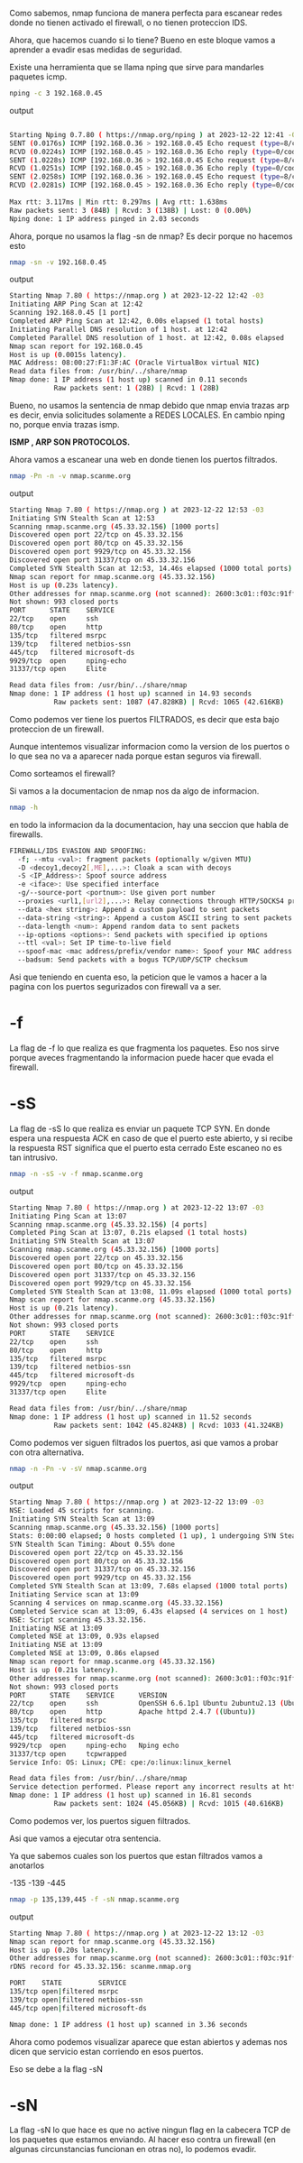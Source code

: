 
Como sabemos, nmap funciona de manera perfecta para escanear redes donde no tienen activado el firewall, o no tienen proteccion IDS.

Ahora, que hacemos cuando si lo tiene?
Bueno en este bloque vamos a aprender a evadir esas medidas de seguridad.

Existe una herramienta que se llama nping que sirve para mandarles paquetes icmp.

```sh
nping -c 3 192.168.0.45
```
output
```sh

Starting Nping 0.7.80 ( https://nmap.org/nping ) at 2023-12-22 12:41 -03
SENT (0.0176s) ICMP [192.168.0.36 > 192.168.0.45 Echo request (type=8/code=0) id=14786 seq=1] IP [ttl=64 id=44531 iplen=28 ]
RCVD (0.0224s) ICMP [192.168.0.45 > 192.168.0.36 Echo reply (type=0/code=0) id=14786 seq=1] IP [ttl=128 id=11414 iplen=28 ]
SENT (1.0228s) ICMP [192.168.0.36 > 192.168.0.45 Echo request (type=8/code=0) id=14786 seq=2] IP [ttl=64 id=44531 iplen=28 ]
RCVD (1.0251s) ICMP [192.168.0.45 > 192.168.0.36 Echo reply (type=0/code=0) id=14786 seq=2] IP [ttl=128 id=11415 iplen=28 ]
SENT (2.0258s) ICMP [192.168.0.36 > 192.168.0.45 Echo request (type=8/code=0) id=14786 seq=3] IP [ttl=64 id=44531 iplen=28 ]
RCVD (2.0281s) ICMP [192.168.0.45 > 192.168.0.36 Echo reply (type=0/code=0) id=14786 seq=3] IP [ttl=128 id=11416 iplen=28 ]
 
Max rtt: 3.117ms | Min rtt: 0.297ms | Avg rtt: 1.638ms
Raw packets sent: 3 (84B) | Rcvd: 3 (138B) | Lost: 0 (0.00%)
Nping done: 1 IP address pinged in 2.03 seconds

```


Ahora, porque no usamos la flag -sn de nmap?
Es decir porque no hacemos esto

```sh
nmap -sn -v 192.168.0.45
```

output

```sh
Starting Nmap 7.80 ( https://nmap.org ) at 2023-12-22 12:42 -03
Initiating ARP Ping Scan at 12:42
Scanning 192.168.0.45 [1 port]
Completed ARP Ping Scan at 12:42, 0.00s elapsed (1 total hosts)
Initiating Parallel DNS resolution of 1 host. at 12:42
Completed Parallel DNS resolution of 1 host. at 12:42, 0.08s elapsed
Nmap scan report for 192.168.0.45
Host is up (0.0015s latency).
MAC Address: 08:00:27:F1:3F:AC (Oracle VirtualBox virtual NIC)
Read data files from: /usr/bin/../share/nmap
Nmap done: 1 IP address (1 host up) scanned in 0.11 seconds
           Raw packets sent: 1 (28B) | Rcvd: 1 (28B)

```

Bueno, no usamos la sentencia de nmap debido que nmap envia trazas arp es decir, envia solicitudes solamente a REDES LOCALES.
En cambio nping no, porque envia trazas ismp.

**ISMP , ARP SON PROTOCOLOS.**


Ahora vamos a escanear una web en donde tienen los puertos filtrados.

```sh
nmap -Pn -n -v nmap.scanme.org
```

output
```sh
Starting Nmap 7.80 ( https://nmap.org ) at 2023-12-22 12:53 -03
Initiating SYN Stealth Scan at 12:53
Scanning nmap.scanme.org (45.33.32.156) [1000 ports]
Discovered open port 22/tcp on 45.33.32.156
Discovered open port 80/tcp on 45.33.32.156
Discovered open port 9929/tcp on 45.33.32.156
Discovered open port 31337/tcp on 45.33.32.156
Completed SYN Stealth Scan at 12:53, 14.46s elapsed (1000 total ports)
Nmap scan report for nmap.scanme.org (45.33.32.156)
Host is up (0.23s latency).
Other addresses for nmap.scanme.org (not scanned): 2600:3c01::f03c:91ff:fe18:bb2f
Not shown: 993 closed ports
PORT      STATE    SERVICE
22/tcp    open     ssh
80/tcp    open     http
135/tcp   filtered msrpc
139/tcp   filtered netbios-ssn
445/tcp   filtered microsoft-ds
9929/tcp  open     nping-echo
31337/tcp open     Elite

Read data files from: /usr/bin/../share/nmap
Nmap done: 1 IP address (1 host up) scanned in 14.93 seconds
           Raw packets sent: 1087 (47.828KB) | Rcvd: 1065 (42.616KB)

```

Como podemos ver tiene los puertos FILTRADOS, es decir que esta bajo proteccion de un firewall.

Aunque intentemos visualizar informacion como la version de los puertos o lo que sea no va a aparecer nada porque estan seguros via firewall.

Como sorteamos el firewall?

Si vamos a la documentacion de nmap nos da algo de informacion.

```sh
nmap -h
```

en todo la informacion da la documentacion, hay una seccion que habla de firewalls.

```sh
FIREWALL/IDS EVASION AND SPOOFING:
  -f; --mtu <val>: fragment packets (optionally w/given MTU)
  -D <decoy1,decoy2[,ME],...>: Cloak a scan with decoys
  -S <IP_Address>: Spoof source address
  -e <iface>: Use specified interface
  -g/--source-port <portnum>: Use given port number
  --proxies <url1,[url2],...>: Relay connections through HTTP/SOCKS4 proxies
  --data <hex string>: Append a custom payload to sent packets
  --data-string <string>: Append a custom ASCII string to sent packets
  --data-length <num>: Append random data to sent packets
  --ip-options <options>: Send packets with specified ip options
  --ttl <val>: Set IP time-to-live field
  --spoof-mac <mac address/prefix/vendor name>: Spoof your MAC address
  --badsum: Send packets with a bogus TCP/UDP/SCTP checksum

```

Asi que teniendo en cuenta eso, la peticion que le vamos a hacer a la pagina con los puertos segurizados con firewall va a ser.

# -f

La flag de -f lo que realiza es que fragmenta los paquetes.
Eso nos sirve porque aveces fragmentando la informacion puede hacer que evada el firewall.

# -sS

La flag de -sS lo que realiza es enviar un paquete TCP SYN.
En donde espera una respuesta ACK en caso de que el puerto este abierto, y si recibe la respuesta RST significa que el puerto esta cerrado
Este escaneo no es tan intrusivo.


```sh
nmap -n -sS -v -f nmap.scanme.org
```

 output

```sh
Starting Nmap 7.80 ( https://nmap.org ) at 2023-12-22 13:07 -03
Initiating Ping Scan at 13:07
Scanning nmap.scanme.org (45.33.32.156) [4 ports]
Completed Ping Scan at 13:07, 0.21s elapsed (1 total hosts)
Initiating SYN Stealth Scan at 13:07
Scanning nmap.scanme.org (45.33.32.156) [1000 ports]
Discovered open port 22/tcp on 45.33.32.156
Discovered open port 80/tcp on 45.33.32.156
Discovered open port 31337/tcp on 45.33.32.156
Discovered open port 9929/tcp on 45.33.32.156
Completed SYN Stealth Scan at 13:08, 11.09s elapsed (1000 total ports)
Nmap scan report for nmap.scanme.org (45.33.32.156)
Host is up (0.21s latency).
Other addresses for nmap.scanme.org (not scanned): 2600:3c01::f03c:91ff:fe18:bb2f
Not shown: 993 closed ports
PORT      STATE    SERVICE
22/tcp    open     ssh
80/tcp    open     http
135/tcp   filtered msrpc
139/tcp   filtered netbios-ssn
445/tcp   filtered microsoft-ds
9929/tcp  open     nping-echo
31337/tcp open     Elite

Read data files from: /usr/bin/../share/nmap
Nmap done: 1 IP address (1 host up) scanned in 11.52 seconds
           Raw packets sent: 1042 (45.824KB) | Rcvd: 1033 (41.324KB)

```

Como podemos ver siguen filtrados los puertos, asi que vamos a probar con otra alternativa.

```sh
nmap -n -Pn -v -sV nmap.scanme.org
```

output

```sh
Starting Nmap 7.80 ( https://nmap.org ) at 2023-12-22 13:09 -03
NSE: Loaded 45 scripts for scanning.
Initiating SYN Stealth Scan at 13:09
Scanning nmap.scanme.org (45.33.32.156) [1000 ports]
Stats: 0:00:00 elapsed; 0 hosts completed (1 up), 1 undergoing SYN Stealth Scan
SYN Stealth Scan Timing: About 0.55% done
Discovered open port 22/tcp on 45.33.32.156
Discovered open port 80/tcp on 45.33.32.156
Discovered open port 31337/tcp on 45.33.32.156
Discovered open port 9929/tcp on 45.33.32.156
Completed SYN Stealth Scan at 13:09, 7.68s elapsed (1000 total ports)
Initiating Service scan at 13:09
Scanning 4 services on nmap.scanme.org (45.33.32.156)
Completed Service scan at 13:09, 6.43s elapsed (4 services on 1 host)
NSE: Script scanning 45.33.32.156.
Initiating NSE at 13:09
Completed NSE at 13:09, 0.93s elapsed
Initiating NSE at 13:09
Completed NSE at 13:09, 0.86s elapsed
Nmap scan report for nmap.scanme.org (45.33.32.156)
Host is up (0.21s latency).
Other addresses for nmap.scanme.org (not scanned): 2600:3c01::f03c:91ff:fe18:bb2f
Not shown: 993 closed ports
PORT      STATE    SERVICE      VERSION
22/tcp    open     ssh          OpenSSH 6.6.1p1 Ubuntu 2ubuntu2.13 (Ubuntu Linux; protocol 2.0)
80/tcp    open     http         Apache httpd 2.4.7 ((Ubuntu))
135/tcp   filtered msrpc
139/tcp   filtered netbios-ssn
445/tcp   filtered microsoft-ds
9929/tcp  open     nping-echo   Nping echo
31337/tcp open     tcpwrapped
Service Info: OS: Linux; CPE: cpe:/o:linux:linux_kernel

Read data files from: /usr/bin/../share/nmap
Service detection performed. Please report any incorrect results at https://nmap.org/submit/ .
Nmap done: 1 IP address (1 host up) scanned in 16.81 seconds
           Raw packets sent: 1024 (45.056KB) | Rcvd: 1015 (40.616KB)

```

Como podemos ver, los puertos siguen filtrados.

Asi que vamos a ejecutar otra sentencia.

Ya que sabemos cuales son los puertos que estan filtrados vamos a anotarlos

-135
-139
-445

```sh
nmap -p 135,139,445 -f -sN nmap.scanme.org
```

output

```sh
Starting Nmap 7.80 ( https://nmap.org ) at 2023-12-22 13:12 -03
Nmap scan report for nmap.scanme.org (45.33.32.156)
Host is up (0.20s latency).
Other addresses for nmap.scanme.org (not scanned): 2600:3c01::f03c:91ff:fe18:bb2f
rDNS record for 45.33.32.156: scanme.nmap.org

PORT    STATE         SERVICE
135/tcp open|filtered msrpc
139/tcp open|filtered netbios-ssn
445/tcp open|filtered microsoft-ds

Nmap done: 1 IP address (1 host up) scanned in 3.36 seconds

```

Ahora como podemos visualizar aparece que estan abiertos y ademas nos dicen que servicio estan corriendo en esos puertos.

Eso se debe a la flag -sN

# -sN

La flag -sN lo que hace es que no active ningun flag en la cabecera TCP de los paquetes que estamos enviando.
Al hacer eso contra un firewall (en algunas circunstancias funcionan en otras no), lo podemos evadir.
